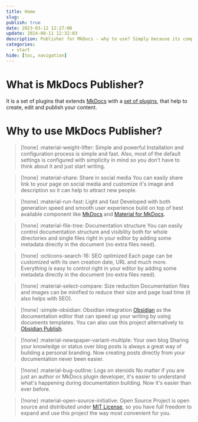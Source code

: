 ```yaml
---
title: Home
slug: .
publish: true
date: 2023-03-12 12:27:00
update: 2024-08-11 12:32:03
description: Publisher for MkDocs - why to use? Simply because its compatible with Obsidian.md Publish and supports WikiLinks, backlinks and some additional plugins. It also simplifies MkDocs navigation building process and helps with SEO optimization.
categories:
  - start
hide: [toc, navigation]
---
```


# What is MkDocs Publisher?

It is a set of plugins that extends [MkDocs](https://www.mkdocs.org/) with a [set of plugins](03_setup/01_installation.md), that help to create, edit and publish your content.

# Why to use MkDocs Publisher?

<div class="grid" markdown>

> [!none] :material-weight-lifter: Simple and powerful
> Installation and configuration process is simple and fast. Also, most of the default settings is configured with simplicity in mind so you don't have to think about it and just start writing.

> [!none] :material-share: Share in social media
> You can easily share link to your page on social media and customize it's image and description so it can help to attract new people.

</div>

<div class="grid" markdown>

> [!none] :material-run-fast: Light and fast
> Developed with both generation speed and smooth user experience build on top of best available component like [MkDocs](https://www.mkdocs.org/) and [Material for MkDocs](https://squidfunk.github.io/mkdocs-material/).

> [!none] :material-file-tree: Documentation structure
> You can easily control documentation structure and visibility both for whole directories and single files right in your editor by adding some metadata directly in the document (no extra files need).

</div>

<div class="grid" markdown>

> [!none] :octicons-search-16: SEO optimized
> Each page can be customized with its own creation date, URL and much more. Everything is easy to control right in your editor by adding some metadata directly in the document (no extra files need).

> [!none] :material-select-compare: Size reduction
> Documentation files and images can be minified to reduce their size and page load time (it also helps with SEO).
>
</div>

<div class="grid" markdown>

> [!none] :simple-obsidian: Obsidian integration
> [Obsidian](https://obsidian.md/) as the documentation editor that can speed up your writing by using documents templates. You can also use this project alternatively to [Obsidian Publish](https://obsidian.md/publish).

> [!none] :material-newspaper-variant-multiple: Your own blog
> Sharing your knowledge or status over blog posts is always a great way of building a personal branding. Now creating posts directly from your documentation never been easier.

</div>

<div class="grid" markdown>

> [!none] :material-bug-outline: Logs on steroids
> No matter if you are just an author or MkDocs plugin developer, it's easier to understand what's happening during documentation building. Now it's easier than ever before.

> [!none] :material-open-source-initiative: Open Source
> Project is open source and distributed under [MIT License](https://opensource.org/license/mit), so you have full freedom to expand and use this project the way most convenient for you.

</div>

